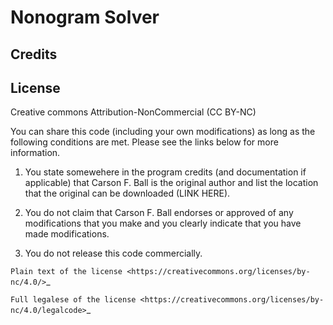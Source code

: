 Nonogram Solver
===============

Credits
-------

License
-------
Creative commons Attribution-NonCommercial (CC BY-NC)

You can share this code (including your own modifications) as long as the following conditions are
met.  Please see the links below for more information.

1. You state somewehere in the program credits (and documentation if applicable) that Carson F. Ball
is the original author and list the location that the original can be downloaded (LINK HERE).

2. You do not claim that Carson F. Ball endorses or approved of any modifications that you make and
you clearly indicate that you have made modifications.

3. You do not release this code commercially.

`Plain text of the license <https://creativecommons.org/licenses/by-nc/4.0/>`_

`Full legalese of the license <https://creativecommons.org/licenses/by-nc/4.0/legalcode>`_


